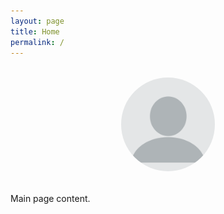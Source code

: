 ```yaml
---
layout: page
title: Home
permalink: /
---
```


<div class="profile-container" style="text-align: center; margin: 2rem 0;">
  <img src="/assets/profile.png" 
       alt="Emiliano Peña Ayala" 
       class="profile-image"
       style="width: 150px; border-radius: 50%;">
</div>

Main page content.
